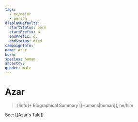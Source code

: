 ```yaml
---
tags:
  - mc/major
  - person
displayDefaults:
  startStatus: born
  startPrefix: b.
  endPrefix: d.
  endStatus: died
campaignInfo: 
name: Azar
born: 
species: human
ancestry: 
gender: male
---
```

# Azar
>[!info]+ Biographical Summary
>[[Humans|human]], he/him

See: [[Azar's Tale]]
